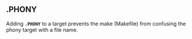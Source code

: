 ## .PHONY
Adding **`.PHONY`** to a target prevents the make (Makefile) from confusing the phony target with a file name.
